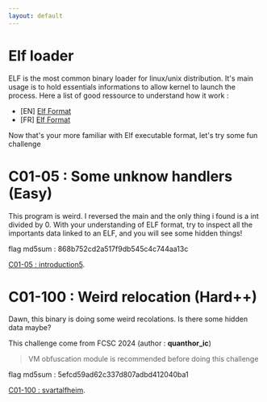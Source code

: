 ```yaml
---
layout: default
---
```


# Elf loader

ELF is the most common binary loader for linux/unix distribution.
It's main usage is to hold essentials informations to allow kernel to launch the process.
Here a list of good ressource to understand how it work : 

- [EN] [Elf Format](https://www.gabriel.urdhr.fr/2015/09/28/elf-file-format/)
- [FR] [Elf Format](https://sysblog.informatique.univ-paris-diderot.fr/2024/04/01/le-format-elf-executable-and-linkable-format/)

Now that's your more familiar with Elf executable format, let's try some fun challenge

# C01-05 : Some unknow handlers (Easy)

This program is weird. I reversed the main and the only thing i found is a int divided by 0. 
With your understanding of ELF format, try to inspect all the importants data linked to an ELF, and you will see some hidden things!

flag md5sum : 868b752cd2a517f9db545c4c744aa13c

[C01-05 : introduction5](/assets/module/c01/05/introduction5.bin).

# C01-100 : Weird relocation (Hard++)

Dawn, this binary is doing some weird recolations.
Is there some hidden data maybe?

This challenge come from FCSC 2024 (author : **quanthor_ic**)

> VM obfuscation module is recommended before doing this challenge

flag md5sum : 5efcd59ad62c337d807adbd412040ba1

[C01-100 : svartalfheim](/assets/module/c01/100/svartalfheim).
